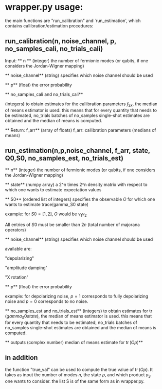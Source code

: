 # wrapper.py usage:

the main functions are "run_calibration" and 'run_estimation', which contains callibration/estimation procedures:

## run_calibration(n, noise_channel, p, no_samples_cali, no_trials_cali)
Input:
** n **
(integer) the number of fermionic modes (or qubits, if one considers the Jordan-Wigner mapping)

** noise_channel**
(string) specifies which noise channel should be used

** p**
(float) the error probability

** no_samples_cali and no_trials_cali**

(integers) to obtain estimates for the callibration parameters $f_{2k}$, the median of means estimator is used.
this means that for every quantity that needs to be estimated, no_trials batches of no_samples single-shot estimates are obtained and the median of means is computed.

** Return: f_arr**
(array of floats) f_arr: callibration parameters (medians of means)

## run_estimation(n,p,noise_channel, f_arr, state, Q0,S0, no_samples_est, no_trials_est)

** n**
(integer) the number of fermionic modes (or qubits, if one considers the Jordan-Wigner mapping)

** state**
(numpy array) a 2^n times 2^n density matrix with respect to which one wants to estimate expectation values

** S0**
(ordered list of integers) specifies the observable $O$ for which one wants to estimate trace(gamma_S0 state)

example: for $S0=[1,2]$, $O$ would be $\gamma_1 \gamma_2$

All entries of $S0$ must be smaller than $2n$ (total number of majorana operators)
                  
** noise_channel**
(string) specifies which noise channel should be used

available are: 

"depolarizing"

"amplitude damping"

"X rotation"

** p**
(float) the error probability

example: for depolarizing noise, $p=1$ corresponds to fully depolarizing noise and $p=0$ corresponds to no noise.

** no_samples_est and no_trials_est**
(integers) to obtain estimates for $\operatorname{tr}(gamma_S0 state)$, the median of means estimator is used.
this means that for every quantity that needs to be estimated, no_trials batches of no_samples single-shot estimates are obtained and the median of means is computed.


** outputs (complex number) median of means estimate for $\operatorname{tr}(O \rho)$**

## in addition

the function "true_val" can be used to compute the true value of $\operatorname{tr}(O \rho)$. It takes as input the number of modes $n$, the state $\rho$,
and which product $\gamma_{S}$ one wants to consider. the list S is of the same form as in wrapper.py.


